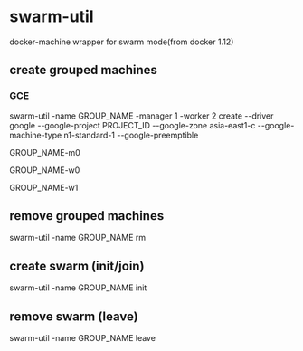 # swarm-util
docker-machine wrapper for swarm mode(from docker 1.12) 

## create grouped machines
### GCE
swarm-util -name GROUP_NAME -manager 1 -worker 2 create --driver google --google-project PROJECT_ID --google-zone asia-east1-c --google-machine-type n1-standard-1 --google-preemptible

GROUP_NAME-m0

GROUP_NAME-w0

GROUP_NAME-w1

## remove grouped machines
swarm-util -name GROUP_NAME rm

## create swarm (init/join)
swarm-util -name GROUP_NAME init

## remove swarm (leave)
swarm-util -name GROUP_NAME leave
